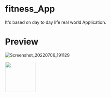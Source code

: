 # fitness_App
  
  It's based on day to day life real world Application.
 
 # Preview
 
  ![Screenshot_20220706_191129](https://user-images.githubusercontent.com/73629345/177615842-40217d4e-45b1-4f8a-aad8-7d7088c6bca7.png)
  
  <img src="https://user-images.githubusercontent.com/73629345/177615842-40217d4e-45b1-4f8a-aad8-7d7088c6bca7.png" width="100" height="100">


 
 
